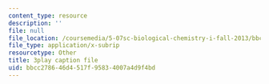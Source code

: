 ```yaml
---
content_type: resource
description: ''
file: null
file_location: /coursemedia/5-07sc-biological-chemistry-i-fall-2013/bbcc278646d4517f95834007a4d9f4bd_922Oig1HWG8.vtt
file_type: application/x-subrip
resourcetype: Other
title: 3play caption file
uid: bbcc2786-46d4-517f-9583-4007a4d9f4bd
---
```

